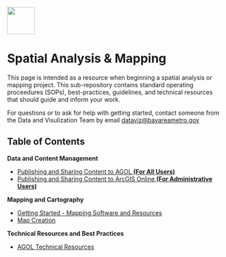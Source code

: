 <a href="url"><img src="http://gis.mtc.ca.gov/mtcimages/mtcgisLogo.png" align="top" height="64" width="64" ></a>

# Spatial Analysis & Mapping

This page is intended as a resource when beginning a spatial analysis or mapping project. This sub-repository contains standard operating proceedures (SOPs), best-practices, guidelines, and technical resources that should guide and inform your work. 

For questions or to ask for help with getting started, contact someone from the Data and Visulization Team by email  dataviz@bayareametro.gov

## Table of Contents

**Data and Content Management**

  - [Publishing and Sharing Content to AGOL **(For All Users)**](Publishing-Sharing-AGOL.md)
  - [Publishing and Sharing Content to ArcGIS Online **(For Administrative Users)**]()

**Mapping and Cartography**

  - [Getting Started - Mapping Software and Resources](Getting-Started-Mapping-Software-Resources.md)
  - [Map Creation](Map-Creation.md)

**Technical Resources and Best Practices**

  - [AGOL Technical Resources](AGOL-Technical-Resources.md)
